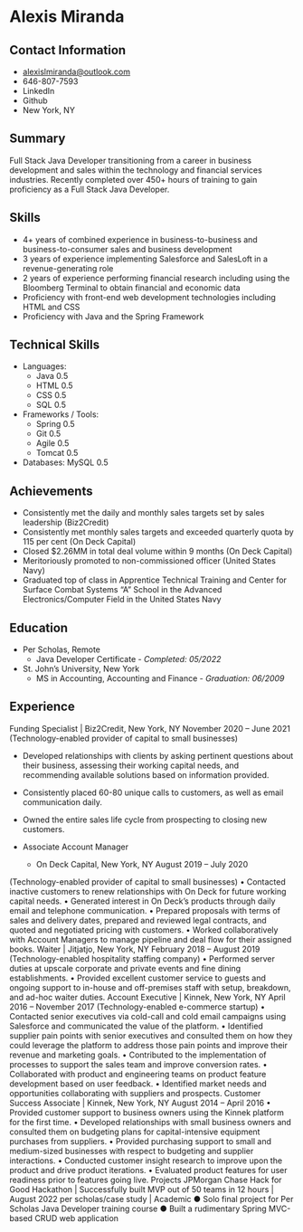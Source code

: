 # Alexis Miranda
## Contact Information
* alexislmiranda@outlook.com
* 646-807-7593
* LinkedIn 
* Github 
* New York, NY 

## Summary
Full Stack Java Developer transitioning from a career in business development and sales within the technology
and financial services industries. Recently completed over 450+ hours of training to gain proficiency as a Full
Stack Java Developer.


## Skills
* 4+ years of combined experience in business-to-business and business-to-consumer sales and business development
* 3 years of experience implementing Salesforce and SalesLoft in a revenue-generating role
* 2 years of experience performing financial research including using the Bloomberg Terminal to obtain financial and economic data
* Proficiency with front-end web development technologies including HTML and CSS
* Proficiency with Java and the Spring Framework


## Technical Skills
* Languages:
    * Java 0.5 
    * HTML 0.5
    * CSS 0.5
    * SQL 0.5
* Frameworks / Tools: 
    * Spring 0.5
    * Git 0.5
    * Agile 0.5
    * Tomcat 0.5
* Databases: MySQL 0.5

## Achievements
* Consistently met the daily and monthly sales targets set by sales leadership (Biz2Credit)
* Consistently met monthly sales targets and exceeded quarterly quota by 115 per cent (On Deck
Capital)
* Closed $2.26MM in total deal volume within 9 months (On Deck Capital)
* Meritoriously promoted to non-commissioned officer (United States Navy)
* Graduated top of class in Apprentice Technical Training and Center for Surface Combat Systems “A” School in the Advanced Electronics/Computer Field in the United States Navy


## Education
* Per Scholas, Remote
    * Java Developer Certificate - _Completed: 05/2022_
* St. John’s University, New York
    * MS in Accounting, Accounting and Finance - _Graduation: 06/2009_


## Experience
Funding Specialist | Biz2Credit, New York, NY November 2020 – June 2021
(Technology-enabled provider of capital to small businesses)
* Developed relationships with clients by asking pertinent questions about their business, assessing their
working capital needs, and recommending available solutions based on information provided.
* Consistently placed 60-80 unique calls to customers, as well as email communication daily.
*  Owned the entire sales life cycle from prospecting to closing new customers.

* Associate Account Manager 
    * On Deck Capital, New York, NY August 2019 – July 2020

(Technology-enabled provider of capital to small businesses)
• Contacted inactive customers to renew relationships with On Deck for future working capital needs. •
Generated interest in On Deck’s products through daily email and telephone communication. • Prepared
proposals with terms of sales and delivery dates, prepared and reviewed legal contracts, and quoted and
negotiated pricing with customers. • Worked collaboratively with Account Managers to manage pipeline
and deal flow for their assigned books.
Waiter | Jitjatjo, New York, NY February 2018 – August 2019
(Technology-enabled hospitality staffing company)
• Performed server duties at upscale corporate and private events and fine dining establishments. •
Provided excellent customer service to guests and ongoing support to in-house and off-premises staff
with setup, breakdown, and ad-hoc waiter duties.
Account Executive | Kinnek, New York, NY April 2016 – November 2017
(Technology-enabled e-commerce startup)
• Contacted senior executives via cold-call and cold email campaigns using Salesforce and communicated the
value of the platform. • Identified supplier pain points with senior executives and consulted them on how they
could leverage the platform to address those pain points and improve their revenue and marketing goals. •
Contributed to the implementation of processes to support the sales team and improve conversion rates. •
Collaborated with product and engineering teams on product feature development based on user feedback. •
Identified market needs and opportunities collaborating with suppliers and prospects.
Customer Success Associate | Kinnek, New York, NY August 2014 – April 2016
• Provided customer support to business owners using the Kinnek platform for the first time. • Developed
relationships with small business owners and consulted them on budgeting plans for capital-intensive
equipment purchases from suppliers. • Provided purchasing support to small and medium-sized
businesses with respect to budgeting and supplier interactions. • Conducted customer insight research to
improve upon the product and drive product iterations. • Evaluated product features for user readiness
prior to features going live.
Projects
JPMorgan Chase Hack for Good Hackathon | Successfully built MVP out of 50 teams in 12 hours | August 2022
per scholas/case study | Academic
● Solo final project for Per Scholas Java Developer training course
● Built a rudimentary Spring MVC-based CRUD web application